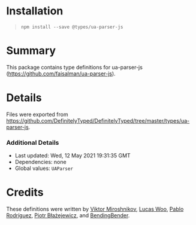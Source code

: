 # Installation
> `npm install --save @types/ua-parser-js`

# Summary
This package contains type definitions for ua-parser-js (https://github.com/faisalman/ua-parser-js).

# Details
Files were exported from https://github.com/DefinitelyTyped/DefinitelyTyped/tree/master/types/ua-parser-js.

### Additional Details
 * Last updated: Wed, 12 May 2021 19:31:35 GMT
 * Dependencies: none
 * Global values: `UAParser`

# Credits
These definitions were written by [Viktor Miroshnikov](https://github.com/superduper), [Lucas Woo](https://github.com/legendecas), [Pablo Rodríguez](https://github.com/MeLlamoPablo), [Piotr Błażejewicz](https://github.com/peterblazejewicz), and [BendingBender](https://github.com/BendingBender).
